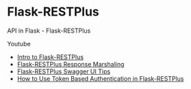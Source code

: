 # Flask-RESTPlus
API in Flask - Flask-RESTPlus


Youtube
 - [Intro to Flask-RESTPlus](https://www.youtube.com/watch?v=yh-28ksEXwY)
 - [Flask-RESTPlus Response Marshaling](https://www.youtube.com/watch?v=dmnOf-VvJcU)
 - [Flask-RESTPlus Swagger UI Tips](https://www.youtube.com/watch?v=P4IjcZ2qu_0)
 - [How to Use Token Based Authentication in Flask-RESTPlus](https://www.youtube.com/watch?v=xF30i_A6cRw)